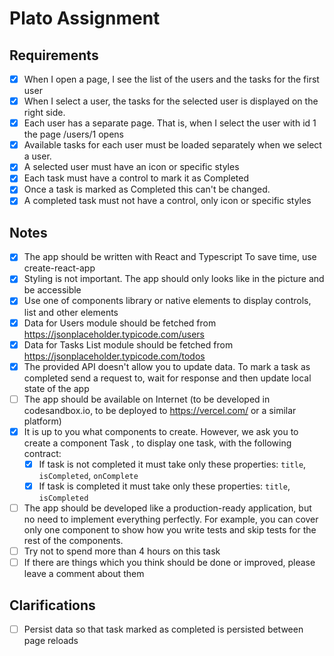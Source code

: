 # Plato Assignment

## Requirements

- [x] When I open a page, I see the list of the users and the tasks for the first user
- [x] When I select a user, the tasks for the selected user is displayed on the right side.
- [x] Each user has a separate page. That is, when I select the user with id 1 the page /users/1 opens
- [x] Available tasks for each user must be loaded separately when we select a user.
- [x] A selected user must have an icon or specific styles
- [x] Each task must have a control to mark it as Completed
- [x] Once a task is marked as Completed this can't be changed.
- [x] A completed task must not have a control, only icon or specific styles

## Notes

- [x] The app should be written with React and Typescript To save time, use create-reaсt-app
- [x] Styling is not important. The app should only looks like in the picture and be accessible
- [x] Use one of components library or native elements to display controls, list and other elements
- [x] Data for Users module should be fetched from https://jsonplaceholder.typicode.com/users
- [x] Data for Tasks List module should be fetched from https://jsonplaceholder.typicode.com/todos
- [x] The provided API doesn't allow you to update data. To mark a task as completed send a request to, wait for response and then update local state of the app
- [ ] The app should be available on Internet (to be developed in codesandbox.io, to be deployed to https://vercel.com/ or a similar platform)
- [x] It is up to you what components to create. However, we ask you to create a component Task , to display one task, with the following contract:
  - [x] If task is not completed it must take only these properties: `title`, `isCompleted`, `onComplete`
  - [x] If task is completed it must take only these properties: `title`, `isCompleted`
- [ ] The app should be developed like a production-ready application, but no need to implement everything perfectly. For example, you can cover only one component to show how you write tests and skip tests for the rest of the components.
- [ ] Try not to spend more than 4 hours on this task
- [ ] If there are things which you think should be done or improved, please leave a comment about them

## Clarifications

- [ ] Persist data so that task marked as completed is persisted between page reloads

